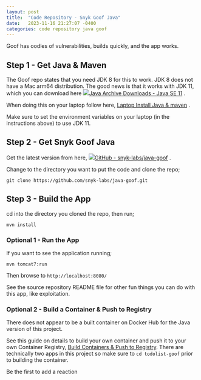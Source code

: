 ```yaml
---
layout: post
title:  "Code Repository - Snyk Goof Java"
date:   2023-11-16 21:27:07 -0400
categories: code repository java goof
---
```


Goof has oodles of vulnerabilities, builds quickly, and the app works.

## Step 1 - Get Java & Maven

The Goof repo states that you need JDK 8 for this to work. JDK 8 does not have a Mac arm64 distribution. The good news is that it works with JDK 11, which you can download here [![](Code%20Repository%20-%20Snyk%20Goof%20Java%20-%20Stephen%20Perciballi%20-%20Confluence/favicon-32.png)Java Archive Downloads - Java SE 11](https://www.oracle.com/java/technologies/javase/jdk11-archive-downloads.html) .

When doing this on your laptop follow here, [Laptop Install Java & maven](https://snyksec.atlassian.net/wiki/spaces/~629db3cb76c0360069f263e7/blog/2023/11/15/1750204429) .

Make sure to set the environment variables on your laptop (in the instructions above) to use JDK 11.

## Step 2 - Get Snyk Goof Java

Get the latest version from here, [![](Code%20Repository%20-%20Snyk%20Goof%20Java%20-%20Stephen%20Perciballi%20-%20Confluence/fluidicon.png)GitHub - snyk-labs/java-goof](https://github.com/snyk-labs/java-goof) .

Change to the directory you want to put the code and clone the repo;

`git clone https://github.com/snyk-labs/java-goof.git`

## Step 3 - Build the App

cd into the directory you cloned the repo, then run;

`mvn install`

### Optional 1 - Run the App

If you want to see the application running;

`mvn tomcat7:run`

Then browse to `http://localhost:8080/`

See the source repository README file for other fun things you can do with this app, like exploitation.

### Optional 2 - Build a Container & Push to Registry

There does not appear to be a built container on Docker Hub for the Java version of this project.

See this guide on details to build your own container and push it to your own Container Registry, [Build Containers & Push to Registry](https://snyksec.atlassian.net/wiki/spaces/~629db3cb76c0360069f263e7/blog/2023/11/16/1752432748). There are technically two apps in this project so make sure to `cd todolist-goof` prior to building the container.

Be the first to add a reaction